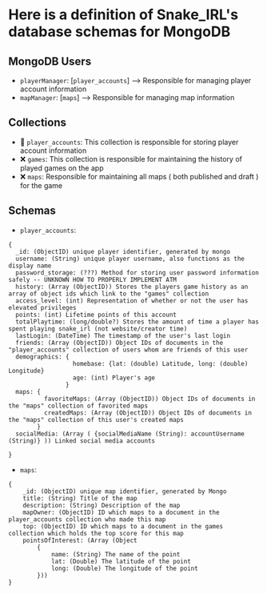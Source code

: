 # Here is a definition of Snake_IRL's database schemas for MongoDB

## MongoDB Users
- `playerManager`: [`player_accounts`] --> Responsible for managing player account information
- `mapManager`: [`maps`] --> Responsible for managing map information

## Collections
- 🚧 `player_accounts`: This collection is responsible for storing player account information
- ❌ `games`: This collection is responsible for maintaining the history of played games on the app
- ❌ `maps`: Responsible for maintaining all maps ( both published and draft ) for the game

## Schemas
- `player_accounts`: 
```
{
  _id: (ObjectID) unique player identifier, generated by mongo
  username: (String) unique player username, also functions as the display name
  password_storage: (???) Method for storing user password information safely -- UNKNOWN HOW TO PROPERLY IMPLEMENT ATM
  history: (Array (ObjectID)) Stores the players game history as an array of object ids which link to the "games" collection
  access_level: (int) Representation of whether or not the user has elevated privileges
  points: (int) Lifetime points of this account
  totalPlaytime: (long/double?) Stores the amount of time a player has spent playing snake_irl (not website/creator time)
  lastLogin: (DateTime) The timestamp of the user's last login
  friends: (Array (ObjectID)) Object IDs of documents in the "player_accounts" collection of users whom are friends of this user
  demographics: {
                  homebase: {lat: (double) Latitude, long: (double) Longitude}
                  age: (int) Player's age
                }
  maps: {
          favoriteMaps: (Array (ObjectID)) Object IDs of documents in the "maps" collection of favorited maps
          createdMaps: (Array (ObjectID)) Object IDs of documents in the "maps" collection of this user's created maps
        }
  socialMedia: (Array ( {socialMediaName (String): accountUsername (String)} )) Linked social media accounts
 
}
```
- `maps`:
```
{
	_id: (ObjectID) unique map identifier, generated by Mongo
	title: (String) Title of the map
	description: (String) Description of the map
	mapOwner: (ObjectID) ID which maps to a document in the player_accounts collection who made this map
	top: (ObjectID) ID which maps to a document in the games collection which holds the top score for this map
	pointsOfInterest: (Array (Object  
		{
			name: (String) The name of the point
			lat: (Double) The latitude of the point
			long: (Double) The longitude of the point
		}))
}
```
